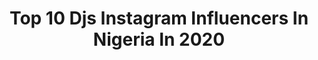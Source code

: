 ---
title: Top 10 Djs Instagram Influencers In Nigeria In 2020
description: >-
  Find top djs Instagram influencers in Nigeria in 2020. Most popular hashtags: #wavylordvisuals #2020 #angeli #obim.
platform: Instagram
profiles:
  - username: "niyass4real"
    fullname: >-
      Allah 1st☝️Niyass Of Lagos 🌃
    location: "Nigeria"
    followers: 48412
    engagement: 771
    commentsToLikes: 0.012313
    id: ck5hhgw4985vr0i11y63f9llp
    verified: false
    hashtags: "#mcm, #its, #2020, #tbt"
  - username: "iamdjprince"
    fullname: >-
      Freshest DeeJay Prince
    location: "Nigeria"
    followers: 17980
    engagement: 258
    commentsToLikes: 0.069693
    id: ck0w4pjfczrg20i19eb3pm555
    verified: false
    hashtags: "#cactusontheroof, #thefreshestpartywithdjprince, #jafo"
  - username: "pclapez"
    fullname: >-
      Official Pc Lapez
    location: "Nigeria"
    followers: 48779
    engagement: 275
    commentsToLikes: 0.054411
    id: ck5c57q2q2wss0i11icsx53sq
    verified: true
    hashtags: "#osan, #obim, #isolation, #socialdistancing"
  - username: "queenadamma__"
    fullname: >-
      ADA  AYUK 👑👑
    location: "Nigeria"
    followers: 38087
    engagement: 799
    commentsToLikes: 0.025898
    id: ck0w2ht96ofnx0i190tu9ff4l
    verified: false
    hashtags: "#afrodaily, #worldafrodance, #kekeke, #greaterheights"
  - username: "akintundebtr"
    fullname: >-
      ÓLÓRIN OBA 🔊🔊
    location: "Nigeria"
    followers: 22962
    engagement: 286
    commentsToLikes: 0.067247
    id: ck5c1evi0v1pn0i11fgv6naig
    verified: false
    hashtags: "#angeliseason, #marlians, #akintunde, #akintundebtr"
  - username: "jacobzibe"
    fullname: >-
      Zibe Jacob
    location: "Nigeria"
    followers: 33261
    engagement: 150
    commentsToLikes: 0.064834
    id: ck0tt2vl60x8b0i19vpjj1b6l
    verified: false
    hashtags: "#kalamama, #mrhood, #astronomia, #repost"
  - username: "donflexx"
    fullname: >-
      Nonso Asobe
    location: "Nigeria"
    followers: 103809
    engagement: 115
    commentsToLikes: 0.069906
    id: ck14hzx2ucysv0i19o6o0t864
    verified: true
    hashtags: "#okbye, #judgesduties, #dontplayyourself, #goodnight"
  - username: "harteezofficial"
    fullname: >-
      Attention Everybody 🧢
    location: "Nigeria"
    followers: 23981
    engagement: 663
    commentsToLikes: 0.162021
    id: ck5hoai5up8700i11z9jnbfbn
    verified: false
    hashtags: "#kilokanboss, #pain, #newjamnextweek, #figofreestylechallenge"
  - username: "manolospanky"
    fullname: >-
      Patrick Osagie
    location: "Nigeria"
    followers: 18306
    engagement: 275
    commentsToLikes: 0.077924
    id: ck15sf453cp4a0i19ek5xpn54
    verified: false
    hashtags: "#ghana, #charliewagwan, #aztecfashion, #balanga4life"
  - username: "wavylord"
    fullname: >-
      WAVYLORDVISUALS©
    location: "Nigeria"
    followers: 28278
    engagement: 208
    commentsToLikes: 0.119464
    id: ck135uff73ahh0i19o7dlq0pr
    verified: false
    hashtags: "#artschool, #tund3, #fightforme, #blackmagic4k"
---